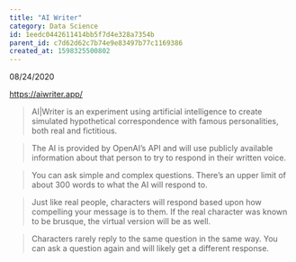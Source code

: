 ```yaml
---
title: "AI Writer"
category: Data Science
id: 1eedc0442611414bb5f7d4e328a7354b
parent_id: c7d62d62c7b74e9e83497b77c1169386
created_at: 1598325500802
---
```


08/24/2020

https://aiwriter.app/

> AI|Writer is an experiment using artificial intelligence to create simulated hypothetical correspondence with famous personalities, both real and fictitious.

> The AI is provided by OpenAI’s API and will use publicly available information about that person to try to respond in their written voice. 

> You can ask simple and complex questions. There’s an upper limit of about 300 words to what the AI will respond to.

> Just like real people, characters will respond based upon how compelling your message is to them. If the real character was known to be brusque, the virtual version will be as well.

> Characters rarely reply to the same question in the same way. You can ask a question again and will likely get a different response. 
    